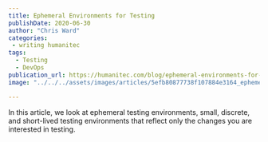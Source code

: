 ```yaml
---
title: Ephemeral Environments for Testing
publishDate: 2020-06-30
author: "Chris Ward"
categories:
 - writing humanitec
tags:
  - Testing
  - DevOps
publication_url: https://humanitec.com/blog/ephemeral-environments-for-testing
image: "../../../assets/images/articles/5efb80877738f107884e3164_ephemeral-environments-for-testing-humanitec.png"

---
```

In this article, we look at ephemeral testing environments, small, discrete, and short-lived testing environments that reflect only the changes you are interested in testing.